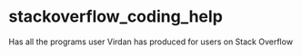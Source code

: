# stackoverflow_coding_help
Has all the programs user Virdan has produced for users on Stack Overflow
